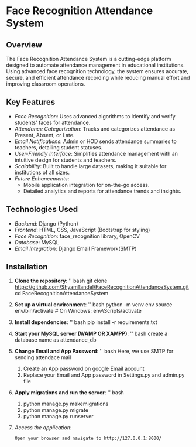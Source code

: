 # Face Recognition Attendance System

## Overview
The Face Recognition Attendance System is a cutting-edge platform designed to automate attendance management in educational institutions. Using advanced face recognition technology, the system ensures accurate, secure, and efficient attendance recording while reducing manual effort and improving classroom operations.


## Key Features
- *Face Recognition*: Uses advanced algorithms to identify and verify students' faces for attendance.
- *Attendance Categorization*: Tracks and categorizes attendance as Present, Absent, or Late.
- *Email Notifications*: Admin or HOD sends attendance summaries to teachers, detailing student statuses.
- *User-Friendly Interface*: Simplifies attendance management with an intuitive design for students and teachers.
- *Scalability*: Built to handle large datasets, making it suitable for institutions of all sizes.
- *Future Enhancements*:
  - Mobile application integration for on-the-go access.
  - Detailed analytics and reports for attendance trends and insights.


## Technologies Used
- *Backend*: Django (Python)
- *Frontend*: HTML, CSS, JavaScript (Bootstrap for styling)
- *Face Recognition*: face_recognition library, OpenCV
- *Database*: MySQL
- *Email Integration*: Django Email Framework(SMTP)


## Installation

1. **Clone the repository**:
   '' bash 
   git clone https://github.com/ShyamTandel/FaceRecognitionAttendanceSystem.git
   cd FaceRecognitionAttendanceSystem

2. **Set up a virtual environment**:
   '' bash 
   python -m venv env
   source env/bin/activate  # On Windows: env\Scripts\activate
   
3. **Install dependencies**:
   '' bash
   pip install -r requirements.txt

4. **Start your MySQL server (WAMP OR XAMPP)**:
   '' bash
   create a database name as attendance_db

5. **Change Email and App Password**:
   '' bash
   Here, we use SMTP for sending attendace mail
   1. Create an App password on google Email account
   2. Replace your Email and App password in Settings.py and admin.py file
   
6. **Apply migrations and run the server**:
   '' bash
   1. python manage.py makemigrations
   2. python manage.py migrate
   3. python manage.py runserver

7. *Access the application*:
   ```bash
   Open your browser and navigate to http://127.0.0.1:8000/
   
